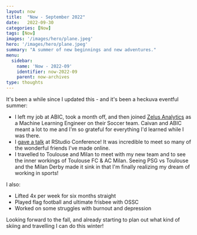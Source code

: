 ```yaml
---
layout: now
title:  "Now - September 2022"
date:   2022-09-30
categories: [Now]
tags: [Now]
images: '/images/hero/plane.jpeg'
hero: '/images/hero/plane.jpeg'
summary: "A summer of new beginnings and new adventures."
menu:
  sidebar:
    name: 'Now - 2022-09'
    identifier: now-2022-09
    parent: now-archives
type: thoughts
---
```


It's been a while since I updated this - and it's been a heckuva eventful summer:

- I left my job at ABIC, took a month off, and then joined [Zelus Analytics](https://zelusanalytics.com) as a Machine Learning Engineer on their Soccer team. Caivan and ABIC meant a lot to me and I'm so grateful for everything I'd learned while I was there.
- I [gave a talk](https://tanho.ca/rsconf2022-talk) at RStudio Conference! It was incredible to meet so many of the wonderful friends I've made online.
- I travelled to Toulouse and Milan to meet with my new team and to see the inner workings of Toulouse FC & AC Milan. Seeing PSG vs Toulouse and the Milan Derby made it sink in that I'm finally realizing my dream of working in sports! 

I also:

- Lifted 4x per week for six months straight
- Played flag football and ultimate frisbee with OSSC
- Worked on some struggles with burnout and depression

Looking forward to the fall, and already starting to plan out what kind of skiing and travelling I can do this winter! 
